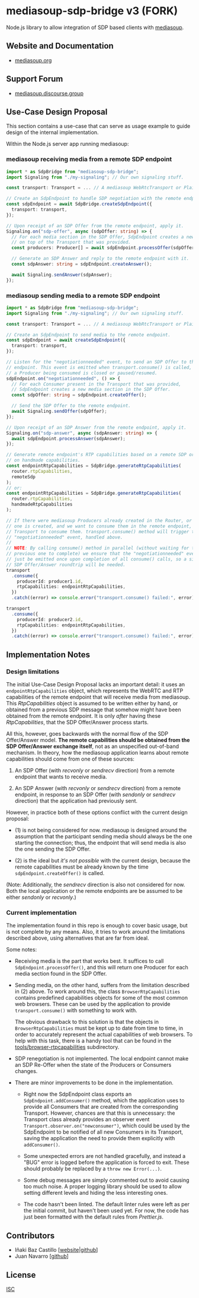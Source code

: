 # mediasoup-sdp-bridge v3 (FORK)

Node.js library to allow integration of SDP based clients with [mediasoup][mediasoup-website].


## Website and Documentation

* [mediasoup.org][mediasoup-website]


## Support Forum

* [mediasoup.discourse.group][mediasoup-discourse]


## Use-Case Design Proposal

This section contains a use-case that can serve as usage example to guide design of the internal implementation.

Within the Node.js server app running mediasoup:


### mediasoup receiving media from a remote SDP endpoint

```typescript
import * as SdpBridge from "mediasoup-sdp-bridge";
import Signaling from "./my-signaling"; // Our own signaling stuff.

const transport: Transport = ... // A mediasoup WebRtcTransport or PlainTransport.

// Create an SdpEndpoint to handle SDP negotiation with the remote endpoint.
const sdpEndpoint = await SdpBridge.createSdpEndpoint({
  transport: transport,
});

// Upon receipt of an SDP Offer from the remote endpoint, apply it.
Signaling.on("sdp-offer", async (sdpOffer: string) => {
  // For each media section in the SDP Offer, SdpEndpoint creates a new Producer
  // on top of the Transport that was provided.
  const producers: Producer[] = await sdpEndpoint.processOffer(sdpOffer);

  // Generate an SDP Answer and reply to the remote endpoint with it.
  const sdpAnswer: string = sdpEndpoint.createAnswer();

  await Signaling.sendAnswer(sdpAnswer);
});
```


### mediasoup sending media to a remote SDP endpoint

```typescript
import * as SdpBridge from "mediasoup-sdp-bridge";
import Signaling from "./my-signaling"; // Our own signaling stuff.

const transport: Transport = ... // A mediasoup WebRtcTransport or PlainTransport.

// Create an SdpEndpoint to send media to the remote endpoint.
const sdpEndpoint = await createSdpEndpoint({
  transport: transport,
});

// Listen for the "negotiationneeded" event, to send an SDP Offer to the remote
// endpoint. This event is emitted when transport.consume() is called, or when
// a Producer being consumed is closed or paused/resumed.
sdpEndpoint.on("negotiationneeded", () => {
  // For each Consumer present in the Transport that was provided,
  // SdpEndpoint creates a new media section in the SDP Offer.
  const sdpOffer: string = sdpEndpoint.createOffer();

  // Send the SDP Offer to the remote endpoint.
  await Signaling.sendOffer(sdpOffer);
});

// Upon receipt of an SDP Answer from the remote endpoint, apply it.
Signaling.on("sdp-answer", async (sdpAnswer: string) => {
  await sdpEndpoint.processAnswer(sdpAnswer);
});

// Generate remote endpoint's RTP capabilities based on a remote SDP or based
// on handmade capabilities.
const endpointRtpCapabilities = SdpBridge.generateRtpCapabilities(
  router.rtpCapabilities,
  remoteSdp
);
// or:
const endpointRtpCapabilities = SdpBridge.generateRtpCapabilities(
  router.rtpCapabilities,
  handmadeRtpCapabilities
);

// If there were mediasoup Producers already created in the Router, or if a new
// one is created, and we want to consume them in the remote endpoint, tell the
// Transport to consume them. transport.consume() method will trigger the
// "negotiationneeded" event, handled above.
//
// NOTE: By calling consume() method in parallel (without waiting for the
// previous one to complete) we ensure that the "negotiationneeded" event will
// just be emitted once upon completion of all consume() calls, so a single
// SDP Offer/Answer roundtrip will be needed.
transport
  .consume({
    producerId: producer1.id,
    rtpCapabilities: endpointRtpCapabilities,
  })
  .catch((error) => console.error("transport.consume() failed:", error));

transport
  .consume({
    producerId: producer2.id,
    rtpCapabilities: endpointRtpCapabilities,
  })
  .catch((error) => console.error("transport.consume() failed:", error));
```


## Implementation Notes

### Design limitations

The initial Use-Case Design Proposal lacks an important detail: it uses an `endpointRtpCapabilities` object, which represents the WebRTC and RTP capabilities of the remote endpoint that will receive media from mediasoup. This *RtpCapabilities* object is assumed to be written either by hand, or obtained from a previous SDP message that somehow might have been obtained from the remote endpoint. It is only *after* having these *RtpCapabilities*, that the SDP Offer/Answer process starts.

All this, however, goes backwards with the normal flow of the SDP Offer/Answer model. **The remote capabilities should be obtained from the SDP Offer/Answer exchange itself**, not as an unspecified out-of-band mechanism. In theory, how the mediasoup application learns about remote capabilities should come from one of these sources:

1. An SDP Offer (with *recvonly* or *sendrecv* direction) from a remote endpoint that wants to receive media.

2. An SDP Answer (with *recvonly* or *sendrecv* direction) from a remote endpoint, in response to an SDP Offer (with *sendonly* or *sendrecv* direction) that the application had previously sent.

However, in practice both of these options conflict with the current design proposal:

* (1) is not being considered for now. mediasoup is designed around the assumption that the participant sending media should always be the one starting the connection; thus, the endpoint that will send media is also the one sending the SDP Offer.

* (2) is the ideal but *it's not possible* with the current design, because the remote capabilities must be already known by the time `sdpEndpoint.createOffer()` is called.

(Note: Additionally, the *sendrecv* direction is also not considered for now. Both the local application or the remote endpoints are be assumed to be either *sendonly* or *recvonly*.)


### Current implementation

The implementation found in this repo is enough to cover basic usage, but is not complete by any means. Also, it tries to work around the limitations described above, using alternatives that are far from ideal.

Some notes:

* Receiving media is the part that works best. It suffices to call `SdpEndpoint.processOffer()`, and this will return one Producer for each media section found in the SDP Offer.

* Sending media, on the other hand, suffers from the limitation described in (2) above. To work around this, the class `BrowserRtpCapabilities` contains predefined capabilities objects for some of the most common web browsers. These can be used by the application to provide `transport.consume()` with something to work with.

  The obvious drawback to this solution is that the objects in `BrowserRtpCapabilities` must be kept up to date from time to time, in order to accurately represent the actual capabilities of web browsers. To help with this task, there is a handy tool that can be found in the [tools/browser-rtpcapabilities](./tools/browser-rtpcapabilities/) subdirectory.

* SDP renegotiation is not implemented. The local endpoint cannot make an SDP Re-Offer when the state of the Producers or Consumers changes.

* There are minor improvements to be done in the implementation.

  - Right now the SdpEndpoint class exports an `SdpEndpoint.addConsumer()` method, which the application uses to provide all Consumers that are created from the corresponding Transport. However, chances are that this is unnecessary: the Transport class already provides an observer event `Transport.observer.on("newconsumer")`, which could be used by the SdpEndpoint to be notified of all new Consumers in its Transport, saving the application the need to provide them explicitly with `addConsumer()`.

  - Some unexpected errors are not handled gracefully, and instead a "BUG" error is logged before the application is forced to exit. These should probably be replaced by a `throw new Error(...)`.

  - Some debug messages are simply commented out to avoid causing too much noise. A proper logging library should be used to allow setting different levels and hiding the less interesting ones.

  - The code hasn't been linted. The default linter rules were left as per the initial commit, but haven't been used yet. For now, the code has just been formatted with the default rules from *Prettier.js*.


## Contributors

* Iñaki Baz Castillo [[website](https://inakibaz.me)|[github](https://github.com/ibc/)]
* Juan Navarro [[github](https://github.com/j1elo)]


## License

[ISC](./LICENSE)


[mediasoup-website]: https://mediasoup.org
[mediasoup-discourse]: https://mediasoup.discourse.group
[npm-shield-mediasoup-sdp-bridge]: https://img.shields.io/npm/v/mediasoup-sdp-bridge.svg
[npm-mediasoup-sdp-bridge]: https://npmjs.org/package/mediasoup-sdp-bridge
[travis-ci-shield-mediasoup-sdp-bridge]: https://travis-ci.com/versatica/mediasoup-sdp-bridge.svg?branch=master
[travis-ci-mediasoup-sdp-bridge]: https://travis-ci.com/versatica/mediasoup-sdp-bridge
